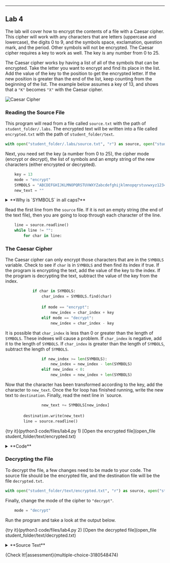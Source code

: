 ----------

## Lab 4

The lab will cover how to encrypt the contents of a file with a Caesar cipher. This cipher will work with any characters that are letters (uppercase and lowercase), the digits 0 to 9, and the symbols space, exclamation, question mark, and the period. Other symbols will not be encrypted. The Caesar cipher requires a key to work as well. The key is any number from 0 to 25.

The Caesar cipher works by having a list of all of the symbols that can be encrypted. Take the letter you want to encrypt and find its place in the list. Add the value of the key to the position to get the encrypted letter. If the new position is greater than the end of the list, keep counting from the beginning of the list. The example below assumes a key of 13, and shows that a `"K"` becomes `"X"` with the Caesar cipher.

![Caesar Cipher](.guides/images/caesar-cipher.png)

### Reading the Source File
This program will read from a file called `source.txt` with the path of `student_folder/.labs`. The encrypted text will be written into a file called `encrypted.txt` with the path of `student_folder/text`.

```python
with open("student_folder/.labs/source.txt", "r") as source, open("student_folder/text/encrypted.txt", "w") as destination:   
```

Next, you need set the key (a number from 0 to 25), the cipher mode (encrypt or decrypt), the list of symbols and an empty string of the new characters (either encrypted or decrypted).

```python
    key = 13
    mode = "encrypt"
    SYMBOLS = "ABCDEFGHIJKLMNOPQRSTUVWXYZabcdefghijklmnopqrstuvwxyz1234567890 !?."
    new_text = ""
```

<details><summary>**Why is `SYMBOLS` in all caps?**</summary>There is a type of variable called a constant. This variable should never change its value. The Python community represents constants by using all caps when writing the variable name.</details>

Read the first line from the `source` file. If it is not an empty string (the end of the text file), then you are going to loop through each character of the line.

```python
    line = source.readline()
    while line != "":
        for char in line:
```

### The Caesar Cipher
The Caesar cipher can only encrypt those characters that are in the `SYMBOLS` variable. Check to see if `char` is in `SYMBOLS` and then find its index if true. If the program is encrypting the text, add the value of the key to the index. If the program is decrypting the text, subtract the value of the key from the index.

```python
            if char in SYMBOLS:
                char_index = SYMBOLS.find(char)
                
                if mode == "encrypt":
                    new_index = char_index + key
                elif mode == "decrypt":
                    new_index = char_index - key
```

It is possible that `char_index` is less than 0 or greater than the length of `SYMBOLS`. These indexes will cause a problem. If `char_index` is negative, add it to the length of `SYMBOLS`. If `char_index` is greater than the length of `SYMBOLS`, subtract the length of `SYMBOLS`.

```python
                if new_index >= len(SYMBOLS):
                    new_index = new_index - len(SYMBOLS)
                elif new_index < 0:
                    new_index = new_index + len(SYMBOLS)
```

Now that the character has been transformed according to the key, add the character to `new_text`. Once the for loop has finished running, write the new text to `destination`. Finally, read the next line in `source.

```python
                new_text += SYMBOLS[new_index]
  
        destination.write(new_text)
        line = source.readline()
```

{try it}(python3 code/files/lab4.py 1)
[Open the encrypted file](open_file student_folder/text/encrypted.txt)

<details><summary>**Code**</summary><img src=".guides/images/encryption.png" /></details>

### Decrypting the File
To decrypt the file, a few changes need to be made to your code. The source file should be the encrypted file, and the destination file will be the file `decrypted.txt`. 

```python
with open("student_folder/text/encrypted.txt", "r") as source, open("student_folder/text/decrypted.txt", "w") as destination:
```

Finally, change the mode of the cipher to `"decrypt"`.

```python
    mode = "decrypt"
```

Run the program and take a look at the output below.

{try it}(python3 code/files/lab4.py 2)
[Open the decrypted file](open_file student_folder/text/decrypted.txt)

<details><summary>**Source Text**</summary>The original text for this lab is the [opening paragraph](http://www.gutenberg.org/files/55/55-h/55-h.htm#chap01) from L. Frank Baum's *The Wizard of Oz*.</details>

{Check It!|assessment}(multiple-choice-3180548474)
